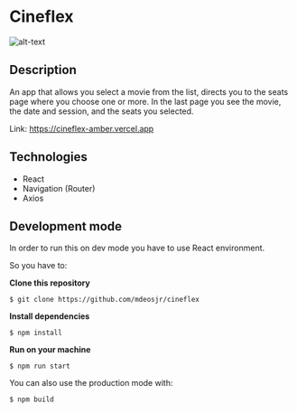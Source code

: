# Cineflex
![alt-text](cineflex.gif)

## Description
An app that allows you select a movie from the list, directs you to the seats page where you choose one or more.
In the last page you see the movie, the date and session, and the seats you selected.

Link: https://cineflex-amber.vercel.app

## Technologies

- React
- Navigation (Router)
- Axios

## Development mode

In order to run this on dev mode you have to use React environment.

So you have to: 

**Clone this repository**
```
$ git clone https://github.com/mdeosjr/cineflex
```

**Install dependencies**
```
$ npm install
```

**Run on your machine**
```
$ npm run start
```

You can also use the production mode with:
```
$ npm build
```

